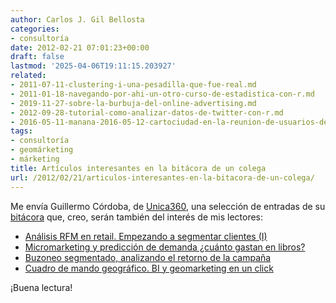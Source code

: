 ```yaml
---
author: Carlos J. Gil Bellosta
categories:
- consultoría
date: 2012-02-21 07:01:23+00:00
draft: false
lastmod: '2025-04-06T19:11:15.203927'
related:
- 2011-07-11-clustering-i-una-pesadilla-que-fue-real.md
- 2011-01-18-navegando-por-ahi-un-otro-curso-de-estadistica-con-r.md
- 2019-11-27-sobre-la-burbuja-del-online-advertising.md
- 2012-09-28-tutorial-como-analizar-datos-de-twitter-con-r.md
- 2016-05-11-manana-2016-05-12-cartociudad-en-la-reunion-de-usuarios-de-r-de-madrid.md
tags:
- consultoría
- geomárketing
- márketing
title: Artículos interesantes en la bitácora de un colega
url: /2012/02/21/articulos-interesantes-en-la-bitacora-de-un-colega/
---
```


Me envía Guillermo Córdoba, de [Unica360](http://www.unica360.com), una selección de entradas de su [bitácora](http://www.unica360.com/blog) que, creo, serán también del interés de mis lectores:

* [Análisis RFM en retail. Empezando a segmentar clientes (I)](http://www.unica360.com/analisis-rfm-en-retail-empezando-a-segmentar-clientes-i)
* [Micromarketing y predicción de demanda ¿cuánto gastan en libros?](http://www.unica360.com/micromarketing-y-prediccion-de-demanda-%c2%bfcuanto-gastan-en-libros)
* [Buzoneo segmentado, analizando el retorno de la campaña](http://www.unica360.com/buzoneo-segmentado-analizando-el-retorno-de-la-campana)
* [Cuadro de mando geográfico. BI y geomarketing en un click](http://www.unica360.com/cuadro-de-mando-geografico-bi-y-geomarketing-en-un-click)

¡Buena lectura!